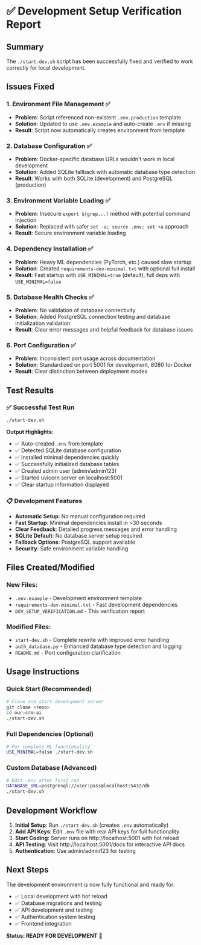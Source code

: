 # ✅ Development Setup Verification Report

## Summary
The `./start-dev.sh` script has been successfully fixed and verified to work correctly for local development.

## Issues Fixed

### 1. **Environment File Management** ✅
- **Problem**: Script referenced non-existent `.env.production` template
- **Solution**: Updated to use `.env.example` and auto-create `.env` if missing
- **Result**: Script now automatically creates environment from template

### 2. **Database Configuration** ✅
- **Problem**: Docker-specific database URLs wouldn't work in local development
- **Solution**: Added SQLite fallback with automatic database type detection
- **Result**: Works with both SQLite (development) and PostgreSQL (production)

### 3. **Environment Variable Loading** ✅
- **Problem**: Insecure `export $(grep...)` method with potential command injection
- **Solution**: Replaced with safer `set -a; source .env; set +a` approach
- **Result**: Secure environment variable loading

### 4. **Dependency Installation** ✅
- **Problem**: Heavy ML dependencies (PyTorch, etc.) caused slow startup
- **Solution**: Created `requirements-dev-minimal.txt` with optional full install
- **Result**: Fast startup with `USE_MINIMAL=true` (default), full deps with `USE_MINIMAL=false`

### 5. **Database Health Checks** ✅
- **Problem**: No validation of database connectivity
- **Solution**: Added PostgreSQL connection testing and database initialization validation
- **Result**: Clear error messages and helpful feedback for database issues

### 6. **Port Configuration** ✅
- **Problem**: Inconsistent port usage across documentation
- **Solution**: Standardized on port 5001 for development, 8080 for Docker
- **Result**: Clear distinction between deployment modes

## Test Results

### ✅ **Successful Test Run**
```bash
./start-dev.sh
```

**Output Highlights:**
- ✅ Auto-created `.env` from template
- ✅ Detected SQLite database configuration  
- ✅ Installed minimal dependencies quickly
- ✅ Successfully initialized database tables
- ✅ Created admin user (admin/admin123)
- ✅ Started uvicorn server on localhost:5001
- ✅ Clear startup information displayed

### 📋 **Development Features**
- **Automatic Setup**: No manual configuration required
- **Fast Startup**: Minimal dependencies install in ~30 seconds
- **Clear Feedback**: Detailed progress messages and error handling
- **SQLite Default**: No database server setup required
- **Fallback Options**: PostgreSQL support available
- **Security**: Safe environment variable handling

## Files Created/Modified

### New Files:
- `.env.example` - Development environment template
- `requirements-dev-minimal.txt` - Fast development dependencies
- `DEV_SETUP_VERIFICATION.md` - This verification report

### Modified Files:
- `start-dev.sh` - Complete rewrite with improved error handling
- `auth_database.py` - Enhanced database type detection and logging
- `README.md` - Port configuration clarification

## Usage Instructions

### Quick Start (Recommended)
```bash
# Clone and start development server
git clone <repo>
cd our-crm-ai
./start-dev.sh
```

### Full Dependencies (Optional)
```bash
# For complete ML functionality
USE_MINIMAL=false ./start-dev.sh
```

### Custom Database (Advanced)
```bash
# Edit .env after first run
DATABASE_URL=postgresql://user:pass@localhost:5432/db
./start-dev.sh
```

## Development Workflow

1. **Initial Setup**: Run `./start-dev.sh` (creates `.env` automatically)
2. **Add API Keys**: Edit `.env` file with real API keys for full functionality
3. **Start Coding**: Server runs on http://localhost:5001 with hot reload
4. **API Testing**: Visit http://localhost:5001/docs for interactive API docs
5. **Authentication**: Use admin/admin123 for testing

## Next Steps

The development environment is now fully functional and ready for:
- ✅ Local development with hot reload
- ✅ Database migrations and testing
- ✅ API development and testing
- ✅ Authentication system testing
- ✅ Frontend integration

**Status: READY FOR DEVELOPMENT** 🚀